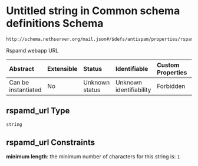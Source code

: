 # Untitled string in Common schema definitions Schema

```txt
http://schema.nethserver.org/mail.json#/$defs/antispam/properties/rspamd_url
```

Rspamd webapp URL

| Abstract            | Extensible | Status         | Identifiable            | Custom Properties | Additional Properties | Access Restrictions | Defined In                                      |
| :------------------ | :--------- | :------------- | :---------------------- | :---------------- | :-------------------- | :------------------ | :---------------------------------------------- |
| Can be instantiated | No         | Unknown status | Unknown identifiability | Forbidden         | Allowed               | none                | [mail.json\*](mail.json "open original schema") |

## rspamd\_url Type

`string`

## rspamd\_url Constraints

**minimum length**: the minimum number of characters for this string is: `1`
